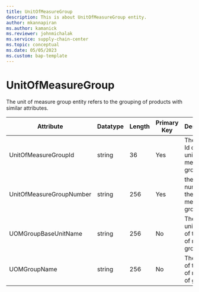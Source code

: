 ```yaml
---
title: UnitOfMeasureGroup
description: This is about UnitOfMeasureGroup entity.
author: mkannapiran
ms.author: kamanick
ms.reviewer: johnmichalak
ms.service: supply-chain-center
ms.topic: conceptual
ms.date: 05/05/2023
ms.custom: bap-template
---
```


# **UnitOfMeasureGroup**

The unit of measure group entity refers to the grouping of products with similar attributes.


|	Attribute	|	Datatype	|	Length	|	Primary Key	|	Description	|
|---------------|--------|------|----------|-----------|
|	UnitOfMeasureGroupId	|	string	|	36	|	Yes	|	The unique Id of the unit of measure group	|
|	UnitOfMeasureGroupNumber	|	string	|	256	|	Yes	|	the unique number of the unit of measure group	|
|	UOMGroupBaseUnitName	|	string	|	256	|	No	|	The base unit name of the unit of measure group	|
|	UOMGroupName	|	string	|	256	|	No	|	The name of the unit of measure of group	|
